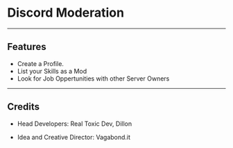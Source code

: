 # Discord Moderation

---

## Features
- Create a Profile.
- List your Skills as a Mod
- Look for Job Oppertunities with other Server Owners

---

## Credits
- Head Developers: 
Real Toxic Dev,
Dillon

- Idea and Creative Director:
Vagabond.it
